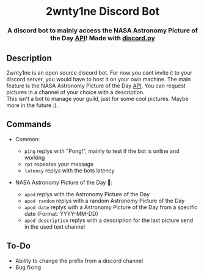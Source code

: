 <h1 align="center">
  <br>
  2wnty1ne Discord Bot
  <br>
</h1>

<h3 align=center>A discord bot to mainly access the NASA Astronomy Picture of the Day <a href=https://api.nasa.gov>API</a>! Made with <a href=https://github.com/Rapptz/discord.py>discord.py</a></h3>

## Description

2wnty1ne is an open source discord bot. For now you cant invite it to your discord server, you would have to host it on your own machine. The main feature is the NASA  Astronomy Picture of the Day <a href=https://api.nasa.gov>API</a>. You can request pictures in a channel of your choice with a description.  
This isn't a bot to manage your guild, just for some cool pictures. Maybe more in the future :).

## Commands
* Common:
   * `ping` replys with "Pong!", mainly to test if the bot is online and working
   * `rpt` repeates your message
   * `latency` replys with the bots latency

* NASA Astronomy Picture of the Day 🌌:
   * `apod` replys with the Astronomy Picture of the Day
   * `apod random` replys with a random Astronomy Picture of the Day
   * `apod date` replys with a Astronomy Picture of the Day from a specific date (Format: YYYY-MM-DD)
   * `apod description` replys with a description for the last picture send in the used text channel

## To-Do
* Ability to change the prefix from a discord channel
* Bug fixing
